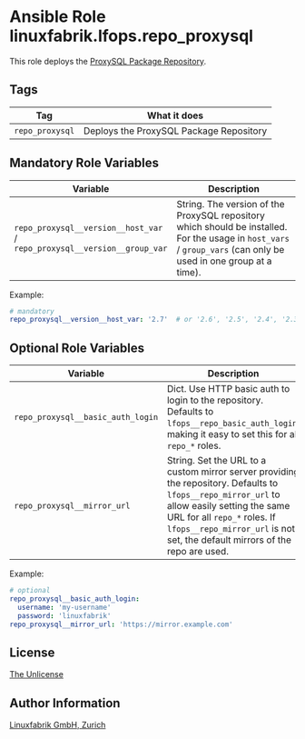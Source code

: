# Ansible Role linuxfabrik.lfops.repo_proxysql

This role deploys the [ProxySQL Package Repository](https://proxysql.com/documentation/installing-proxysql/).


## Tags

| Tag            | What it does                           |
| ---            | ------------                           |
| `repo_proxysql` | Deploys the ProxySQL Package Repository |


## Mandatory Role Variables

| Variable | Description |
| -------- | ----------- |
| `repo_proxysql__version__host_var` / <br> `repo_proxysql__version__group_var` | String. The version of the ProxySQL repository which should be installed.  <br>For the usage in `host_vars` / `group_vars` (can only be used in one group at a time). |

Example:
```yaml
# mandatory
repo_proxysql__version__host_var: '2.7'  # or '2.6', '2.5', '2.4', '2.3', '2.2'
```


## Optional Role Variables

| Variable | Description | Default Value |
| -------- | ----------- | ------------- |
| `repo_proxysql__basic_auth_login` | Dict. Use HTTP basic auth to login to the repository. Defaults to `lfops__repo_basic_auth_login`, making it easy to set this for all `repo_*` roles. | `{{ lfops__repo_basic_auth_login \| default("") }}` |
| `repo_proxysql__mirror_url` | String. Set the URL to a custom mirror server providing the repository. Defaults to `lfops__repo_mirror_url` to allow easily setting the same URL for all `repo_*` roles. If `lfops__repo_mirror_url` is not set, the default mirrors of the repo are used. | `'{{ lfops__repo_mirror_url | default("") }}'` |

Example:
```yaml
# optional
repo_proxysql__basic_auth_login:
  username: 'my-username'
  password: 'linuxfabrik'
repo_proxysql__mirror_url: 'https://mirror.example.com'
```


## License

[The Unlicense](https://unlicense.org/)


## Author Information

[Linuxfabrik GmbH, Zurich](https://www.linuxfabrik.ch)
